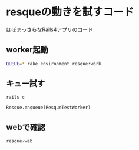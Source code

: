 # resqueの動きを試すコード

ほぼまっさらなRails4アプリのコード

## worker起動

```sh
QUEUE=* rake environment resque:work
```

## キュー試す

`rails c`

```
Resque.enqueue(ResqueTestWorker)
```

## webで確認

```
resque-web
```